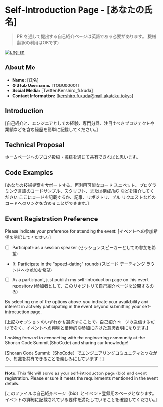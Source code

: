 # Self-Introduction Page - [あなたの氏名]

> PR を通して提出する自己紹介ページは英語である必要があります。(機械翻訳の利用はOKです)

[![English](https://img.shields.io/badge/🇬🇧-English-white?style=plastic)](template.md)

## About Me

- **Name:** [氏名]
- **GitHub Username:** [TOBU66601]
- **Social Media:** [Twitter:Kenshiro_fukuda]
- **Contact Information:** [kenshiro.fukuda@mail.akatoku.tokyo]

## Introduction


[自己紹介と、エンジニアとしての経験、専門分野、注目すべきプロジェクトや業績などを含む経歴を簡単に記載してください。]

## Technical Proposal

ホームページへのブログ投稿・書籍を通じて共有できればと思います。

## Code Examples

[あなたの技術提案をサポートする、再利用可能なコード スニペット、プログラミング言語のコードサンプル、スクリプト、または構成/IaC などを紹介してください
ここにコードを記載するか、記事、リポジトリ、プル リクエストなどのコードへのリンクを含めることができます。]

## Event Registration Preference

Please indicate your preference for attending the event:
[イベントへの参加希望を明記してください。]

- [ ] Participate as a session speaker (セッションスピーカーとしての参加を希望)
- [t] Participate in the "speed-dating" rounds (スピード デーティング ラウンドへの参加を希望)
- [ ] As a participant, just publish my self-introduction page on this event
  repository (参加者として、このリポジトリで自己紹介ページを公開するのみ)

By selecting one of the options above, you indicate your availability and
interest in actively participating in the event beyond submitting your
self-introduction page.

[上記のオプションのいずれかを選択することで、自己紹介ページの送信するだけでなく、イベントへの興味と積極的な参加に向けた意思表明になります。]

Looking forward to connecting with the engineering community at the Shonan Code
Summit (ShoCode) and sharing our knowledge!

[Shonan Code Summit（ShoCode）でエンジニアリングコミュニティとつながり、知識を共有できることを楽しみにしています！]

---
**Note:** This file will serve as your self-introduction page (bio) and event
registration. Please ensure it meets the requirements mentioned in the event details.

[このファイルは自己紹介ページ（bio）とイベント登録用のページとなります。イベントの詳細に記載されている要件を満たしていることを確認してください。]
